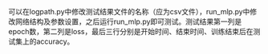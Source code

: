 可以在logpath.py中修改测试结果文件的名称（应为csv文件），run_mlp.py中修改网络结构及参数设置，之后运行run_mlp.py即可测试。测试结果第一列是epoch数，第二列是loss，最后三行分别是开始时间、结束时间、训练结束后在测试集上的accuracy。
